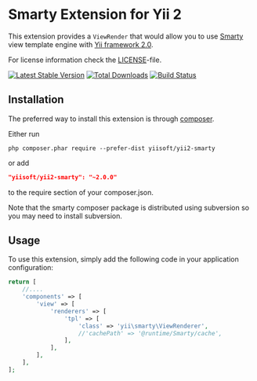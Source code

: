 Smarty Extension for Yii 2
==========================

This extension provides a `ViewRender` that would allow you to use [Smarty](http://www.smarty.net/) view template engine
with [Yii framework 2.0](http://www.yiiframework.com).

For license information check the [LICENSE](LICENSE.md)-file.

[![Latest Stable Version](https://poser.pugx.org/yiisoft/yii2-smarty/v/stable.png)](https://packagist.org/packages/yiisoft/yii2-smarty)
[![Total Downloads](https://poser.pugx.org/yiisoft/yii2-smarty/downloads.png)](https://packagist.org/packages/yiisoft/yii2-smarty)
[![Build Status](https://travis-ci.org/yiisoft/yii2-smarty.svg?branch=master)](https://travis-ci.org/yiisoft/yii2-smarty)


Installation
------------

The preferred way to install this extension is through [composer](http://getcomposer.org/download/).

Either run

```
php composer.phar require --prefer-dist yiisoft/yii2-smarty
```

or add

```json
"yiisoft/yii2-smarty": "~2.0.0"
```

to the require section of your composer.json.

Note that the smarty composer package is distributed using subversion so you may need to install subversion.

Usage
-----

To use this extension, simply add the following code in your application configuration:

```php
return [
    //....
    'components' => [
        'view' => [
            'renderers' => [
                'tpl' => [
                    'class' => 'yii\smarty\ViewRenderer',
                    //'cachePath' => '@runtime/Smarty/cache',
                ],
            ],
        ],
    ],
];
```
